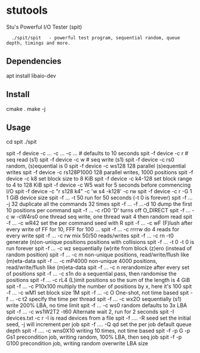 # stutools

Stu's Powerful I/O Tester (spit)

      ./spit/spit   - powerful test program, sequential random, queue depth, timings and more.

## Dependencies

 apt install libaio-dev

## Install

 cmake .
 make -j

## Usage

 cd spit
 ./spit

 spit -f device -c ... -c ... -c ... # defaults to 10 seconds
 spit -f device -c r           # seq read (s1)
 spit -f device -c w           # seq write (s1)
 spit -f device -c rs0         random, (s)equential is 0
 spit -f device -c ws128       128 parallel (s)equential writes
 spit -f device -c rs128P1000  128 parallel writes, 1000 positions
 spit -f device -c k8          set block size to 8 KiB
 spit -f device -c k4-128      set block range to 4 to 128 KiB
 spit -f device -c W5          wait for 5 seconds before commencing I/O
 spit -f device -c "r s128 k4" -c 'w s4 -k128' -c rw
 spit -f device -c r -G 1      1 GiB device size
 spit -f ... -t 50             run for 50 seconds (-t 0 is forever)
 spit -f ... -j 32             duplicate all the commands 32 times
 spit -f ... -f ...-d 10       dump the first 10 positions per command
 spit -f ... -c rD0            'D' turns off O_DIRECT
 spit -f ... -c w -cW4rs0      one thread seq write, one thread wait 4 then random read
 spit -f ... -c wR42           set the per command seed with R
 spit -f ... -c wF             (F)lush after every write of FF for 10, FFF for 100 ...
 spit -f ... -c rrrrw          do 4 reads for every write
 spit -f ... -c rw             mix 50/50 reads/writes
 spit -f ... -c rn -t0         generate (n)on-unique positions positions with collisions
 spit -f ... -t 0              -t 0 is run forever
 spit -f ... -c wz             sequentially (w)rite from block (z)ero (instead of random position)
 spit -f ... -c m              non-unique positions, read/write/flush like (m)eta-data
 spit -f ... -c mP4000         non-unique 4000 positions, read/write/flush like (m)eta-data
 spit -f ... -c n              rerandomize after every set of positions
 spit -f ... -c s1n            do a sequential pass, then randomise the positions
 spit -f ... -c rL4            (L)imit positions so the sum of the length is 4 GiB
 spit -f ... -c P10x100        multiply the number of positions by x, here it's 100
 spit -f ... -c wM1            set block size 1M
 spit -f ... -c O              One-shot, not time based
 spit -f ... -c t2             specify the time per thread
 spit -f ... -c wx2O           sequentially (s1) write 200% LBA, no time limit
 spit -f ... -c ws0            random defaults to 3x LBA
 spit -f ... -c ws1W2T2 -t60   Alternate wait 2, run for 2 seconds
 spit -I devices.txt -c r      -I is read devices from a file
 spit -f .... -R seed          set the initial seed, -j will increment per job
 spit -f .... -Q qd            set the per job default queue depth
 spit -f .... -c wns0X10       writing 10 times, not time based
 spit -f -p G -p Gs1           precondition job, writing random, 100% LBA, then seq job
 spit -f -p G100               precondition job, writing random overwrite LBA size
